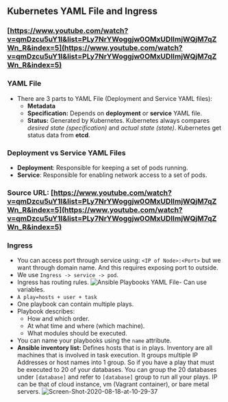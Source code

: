 ## Kubernetes YAML File and Ingress

### [https://www.youtube.com/watch?v=qmDzcu5uY1I&list=PLy7NrYWoggjw0OMxUDIImjWQjM7qZWn_R&index=5](https://www.youtube.com/watch?v=qmDzcu5uY1I&list=PLy7NrYWoggjw0OMxUDIImjWQjM7qZWn_R&index=5)

### YAML File
- There are 3 parts to YAML File (Deployment and Service YAML files):
	- **Metadata**
	- **Specification:** Depends on **deployment** or **service** YAML file.
	- **Status:** Generated by Kubernetes. Kubernetes always compares *desired state (specification)* and *actual state (state)*. Kubernetes get status data from **etcd**.

### Deployment vs Service YAML Files
- **Deployment**: Responsible for keeping a set of pods running.
- **Service**: Responsible for enabling network access to a set of pods.

### Source URL:  [https://www.youtube.com/watch?v=qmDzcu5uY1I&list=PLy7NrYWoggjw0OMxUDIImjWQjM7qZWn_R&index=5](https://www.youtube.com/watch?v=qmDzcu5uY1I&list=PLy7NrYWoggjw0OMxUDIImjWQjM7qZWn_R&index=5)
### Ingress
- You can access port through service using: `<IP of Node>:<Port>` but we want through domain name. And this requires exposing port to outside.
- We use `Ingress -> service -> pod`.
- Ingress has routing rules.
![Ansible Playbooks YAML File](https://i.ibb.co/S6qSsTr/Screen-Shot-2020-08-18-at-10-29-26.png)- Can use variables.
- `A play=hosts + user + task`
- One playbook can contain multiple plays.
- Playbook describes:
	- How and which order.
	- At what time and where (which machine).
	- What modules should be executed.
- You can name your playbooks using the `name` attribute.
- **Ansible inventory list:** Defines hosts that is in plays. Inventory are all machines that is involved in task execution.  It groups multiple IP Addresses or host names into 1 group. So if you have a play that must be executed to 20 of your databases. You can group the 20 databases under `[database]` and refer to `[database]` group to run all your plays. IP can be that of cloud instance, vm (Vagrant container), or bare metal servers.
![Screen-Shot-2020-08-18-at-10-29-37](https://i.ibb.co/kcM1j5z/Screen-Shot-2020-08-18-at-10-29-37.png)
<!--stackedit_data:
eyJoaXN0b3J5IjpbLTIwNTg3MDAyMzFdfQ==
-->